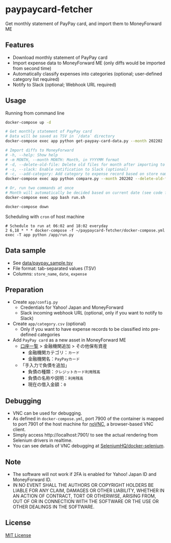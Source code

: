# paypaycard-fetcher

Get monthly statement of PayPay card, and import them to MoneyForward ME

## Features
- Download monthly statement of PayPay card
- Import expense data to MoneyForward ME (only diffs would be imported from second time)
- Automatically classify expenses into categories (optional; user-defined category list required)
- Notify to Slack (optional; Webhook URL required)

## Usage

Running from command line

```sh
docker-compose up -d

# Get monthly statement of PayPay card
# Data will be saved as TSV in `/data` directory
docker-compose exec app python get-paypay-card-data.py --month 202202

# Import diffs to MoneyForward
# -h, --help: Show help
# -m MONTH, --month MONTH: Month, in YYYYMM format
# -d, --delete-old-file: Delete old files for month after importing to MoneyForward (2 latest files will be keeped) (optional)
# -s, --slack: Enable notification to Slack (optional)
# -c, --add-category: Add category to expense record based on store name, using pre-defined CSV (/app/category.csv) (optional)
docker-compose exec app python compare.py --month 202202 --delete-old-file --slack --add-category

# Or, run two commands at once
# Month will automatically be decided based on current date (see code for details)
docker-compose exec app bash run.sh

docker-compose down
```

Scheduling with `cron` of host machine

```crontab
# Schedule to run at 06:02 and 18:02 everyday
2 6,18 * * * docker-compose -f ~/paypaycard-fetcher/docker-compose.yml exec -T app python /app/run.py
```

## Data sample
- See [data/paypay_sample.tsv](https://github.com/mu373/paypaycard-fetcher/blob/master/data/paypay_sample.tsv)
- File format: tab-separated values (TSV)
- Columns: `store_name`, `date`, `expense`

## Preparation
- Create `app/config.py`
    - Credentials for Yahoo! Japan and MoneyForward
    - Slack incoming webhook URL (optional, only if you want to notify to Slack)
- Create `app/category.csv` (optional)
    - Only if you want to have expense records to be classified into pre-defined categories
- Add `PayPay card` as a new asset in MoneyForward ME
    - [口座一覧](https://moneyforward.com/accounts/service_list) > 金融機関追加 > その他保有資産
        - 金融機関カテゴリ：`カード`
        - 金融機関名：`PayPayカード`
    - 「手入力で負債を追加」
        - 負債の種類：`クレジットカード利用残高`
        - 負債の名称や説明：`利用残高`
        - 現在の借入金額：`0`

## Debugging
- VNC can be used for debugging.
- As defined in `docker-compose.yml`, port 7900 of the container is mapped to port 7901 of the host machine for [noVNC](https://github.com/novnc/noVNC), a browser-based VNC client.
- Simply access http://localhost:7901/ to see the actual rendering from Selenium drivers in realtime.
- You can see details of VNC debugging at [SeleniumHQ/docker-selenium](https://github.com/SeleniumHQ/docker-selenium#using-your-browser-no-vnc-client-is-needed).

## Note
- The software will not work if 2FA is enabled for Yahoo! Japan ID and MoneyForward ID.
- IN NO EVENT SHALL THE AUTHORS OR COPYRIGHT HOLDERS BE LIABLE FOR ANY CLAIM, DAMAGES OR OTHER LIABILITY, WHETHER IN AN ACTION OF CONTRACT, TORT OR OTHERWISE, ARISING FROM, OUT OF OR IN CONNECTION WITH THE SOFTWARE OR THE USE OR OTHER DEALINGS IN THE SOFTWARE.

## License
[MIT License](https://github.com/mu373/paypaycard-fetcher/blob/master/LICENSE)
